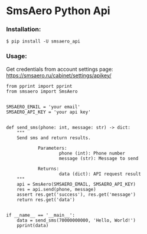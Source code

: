 # SmsAero Python Api


### Installation:

    $ pip install -U smsaero_api


### Usage:

Get credentials from account settings page: https://smsaero.ru/cabinet/settings/apikey/
    
    from pprint import pprint
    from smsaero import SmsAero


    SMSAERO_EMAIL = 'your email'
    SMSAERO_API_KEY = 'your api key'
    
    
    def send_sms(phone: int, message: str) -> dict:
        """
        Send sms and return results.
    
                Parameters:
                        phone (int): Phone number
                        message (str): Message to send
    
                Returns:
                        data (dict): API request result
        """
        api = SmsAero(SMSAERO_EMAIL, SMSAERO_API_KEY)
        res = api.send(phone, message)
        assert res.get('success'), res.get('message')
        return res.get('data')
    
    
    if __name__ == '__main__':
        data = send_sms(70000000000, 'Hello, World!')
        pprint(data)
